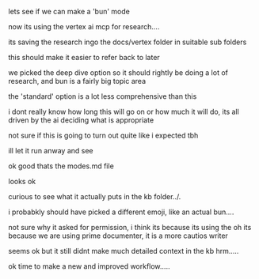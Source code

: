 lets see if we can make a 'bun' mode

now its using the vertex ai mcp for research....

its saving the research ingo the docs/vertex folder in suitable sub folders

this should make it easier to refer back to later

we picked the deep dive option so it should rightly be doing a lot of research, and bun is a fairly big topic area

the 'standard' option is a lot less comprehensive than this

i dont really know how long this will go on or how much it will do, its all driven by the ai deciding what is appropriate

not sure if this is going to turn out quite like i expected tbh

ill let it run anway and see

ok good thats the modes.md file

looks ok

curious to see what it actually puts in the kb folder../.

i probabkly should have picked a different emoji, like an actual bun....

not sure why it asked for permission, i think its because its using the oh its because we are using prime documenter, it is a more cautios writer

seems ok but it still didnt make much detailed context in the kb hrm.....

ok time to make a new and improved workflow.....
